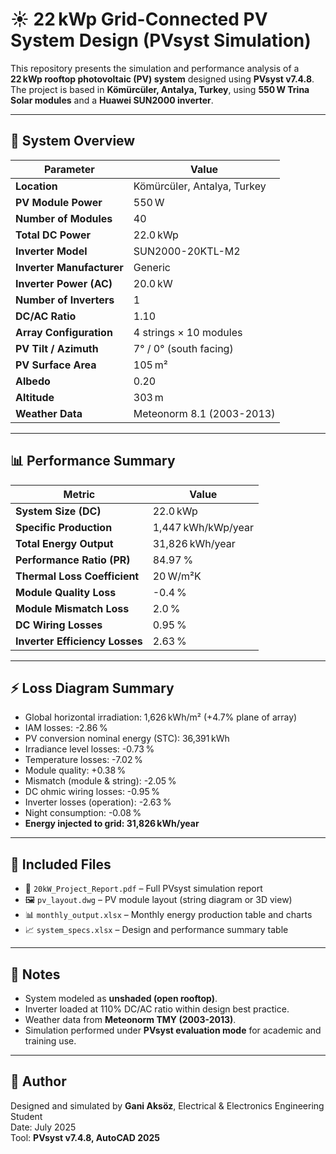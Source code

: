 # ☀️ 22 kWp Grid-Connected PV System Design (PVsyst Simulation)

This repository presents the simulation and performance analysis of a **22 kWp rooftop photovoltaic (PV) system** designed using **PVsyst v7.4.8**. The project is based in **Kömürcüler, Antalya, Turkey**, using **550 W Trina Solar modules** and a **Huawei SUN2000 inverter**.

---

## 🧾 System Overview

| Parameter                  | Value                          |
|----------------------------|--------------------------------|
| **Location**               | Kömürcüler, Antalya, Turkey   |
| **PV Module Power**        | 550 W                         |
| **Number of Modules**      | 40                            |
| **Total DC Power**         | 22.0 kWp                      |
| **Inverter Model**         | SUN2000-20KTL-M2              |
| **Inverter Manufacturer**  | Generic                       |
| **Inverter Power (AC)**    | 20.0 kW                       |
| **Number of Inverters**    | 1                             |
| **DC/AC Ratio**            | 1.10                          |
| **Array Configuration**    | 4 strings × 10 modules        |
| **PV Tilt / Azimuth**      | 7° / 0° (south facing)        |
| **PV Surface Area**        | 105 m²                        |
| **Albedo**                 | 0.20                          |
| **Altitude**               | 303 m                         |
| **Weather Data**           | Meteonorm 8.1 (2003-2013)     |

---

## 📊 Performance Summary

| Metric                          | Value               |
|---------------------------------|---------------------|
| **System Size (DC)**            | 22.0 kWp            |
| **Specific Production**         | 1,447 kWh/kWp/year  |
| **Total Energy Output**         | 31,826 kWh/year     |
| **Performance Ratio (PR)**      | 84.97 %             |
| **Thermal Loss Coefficient**    | 20 W/m²K            |
| **Module Quality Loss**         | -0.4 %              |
| **Module Mismatch Loss**        | 2.0 %               |
| **DC Wiring Losses**            | 0.95 %              |
| **Inverter Efficiency Losses**  | 2.63 %              |

---

## ⚡ Loss Diagram Summary

- Global horizontal irradiation: 1,626 kWh/m² (+4.7% plane of array)
- IAM losses: -2.86 %
- PV conversion nominal energy (STC): 36,391 kWh
- Irradiance level losses: -0.73 %
- Temperature losses: -7.02 %
- Module quality: +0.38 %
- Mismatch (module & string): -2.05 %
- DC ohmic wiring losses: -0.95 %
- Inverter losses (operation): -2.63 %
- Night consumption: -0.08 %
- **Energy injected to grid: 31,826 kWh/year**

---

## 📁 Included Files

- 📄 `20kW_Project_Report.pdf` – Full PVsyst simulation report
- 🖼️ `pv_layout.dwg` – PV module layout (string diagram or 3D view)
- 📊 `monthly_output.xlsx` – Monthly energy production table and charts
- 📈 `system_specs.xlsx` – Design and performance summary table

---

## 🧠 Notes

- System modeled as **unshaded (open rooftop)**.
- Inverter loaded at 110% DC/AC ratio within design best practice.
- Weather data from **Meteonorm TMY (2003-2013)**.
- Simulation performed under **PVsyst evaluation mode** for academic and training use.

---

## 📌 Author

Designed and simulated by **Gani Aksöz**, Electrical & Electronics Engineering Student  
Date: July 2025  
Tool: **PVsyst v7.4.8, AutoCAD 2025**
